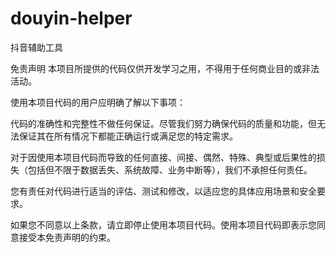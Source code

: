 # douyin-helper
抖音辅助工具

免责声明
本项目所提供的代码仅供开发学习之用，不得用于任何商业目的或非法活动。

使用本项目代码的用户应明确了解以下事项：

代码的准确性和完整性不做任何保证。尽管我们努力确保代码的质量和功能，但无法保证其在所有情况下都能正确运行或满足您的特定需求。

对于因使用本项目代码而导致的任何直接、间接、偶然、特殊、典型或后果性的损失（包括但不限于数据丢失、系统故障、业务中断等），我们不承担任何责任。

您有责任对代码进行适当的评估、测试和修改，以适应您的具体应用场景和安全要求。

如果您不同意以上条款，请立即停止使用本项目代码。使用本项目代码即表示您同意接受本免责声明的约束。

